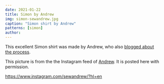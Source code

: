 ```yaml
---
date: 2021-01-22
title: Simon by Andrew
img: simon-sewandrew.jpg
caption: "Simon shirt by Andrew"
patterns: [simon]
author: 
---
```


This excellent Simon shirt was made by Andrew, who also [blogged about the process](https://sewandrew.com/2019/03/13/spiderweb-paper-a-freesewing-shirt/).

<Note>

This picture is from the the Instagram feed of [Andrew](https://www.instagram.com/sewandrew/). It is posted here with permission.

</Note>

https://www.instagram.com/sewandrew/?hl=en
